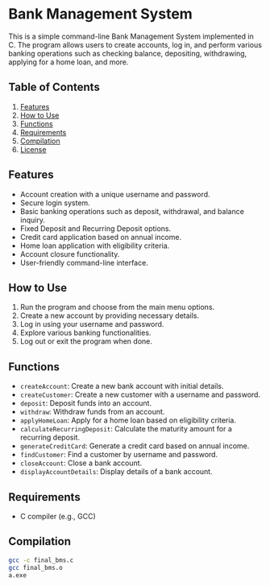 # Bank Management System

This is a simple command-line Bank Management System implemented in C. The program allows users to create accounts, log in, and perform various banking operations such as checking balance, depositing, withdrawing, applying for a home loan, and more.

## Table of Contents

1. [Features](#features)
2. [How to Use](#how-to-use)
3. [Functions](#functions)
4. [Requirements](#requirements)
5. [Compilation](#compilation)
6. [License](#license)

## Features

- Account creation with a unique username and password.
- Secure login system.
- Basic banking operations such as deposit, withdrawal, and balance inquiry.
- Fixed Deposit and Recurring Deposit options.
- Credit card application based on annual income.
- Home loan application with eligibility criteria.
- Account closure functionality.
- User-friendly command-line interface.

## How to Use

1. Run the program and choose from the main menu options.
2. Create a new account by providing necessary details.
3. Log in using your username and password.
4. Explore various banking functionalities.
5. Log out or exit the program when done.

## Functions

- `createAccount`: Create a new bank account with initial details.
- `createCustomer`: Create a new customer with a username and password.
- `deposit`: Deposit funds into an account.
- `withdraw`: Withdraw funds from an account.
- `applyHomeLoan`: Apply for a home loan based on eligibility criteria.
- `calculateRecurringDeposit`: Calculate the maturity amount for a recurring deposit.
- `generateCreditCard`: Generate a credit card based on annual income.
- `findCustomer`: Find a customer by username and password.
- `closeAccount`: Close a bank account.
- `displayAccountDetails`: Display details of a bank account.

## Requirements

- C compiler (e.g., GCC)

## Compilation

```bash
gcc -c final_bms.c
gcc final_bms.o
a.exe 
```

